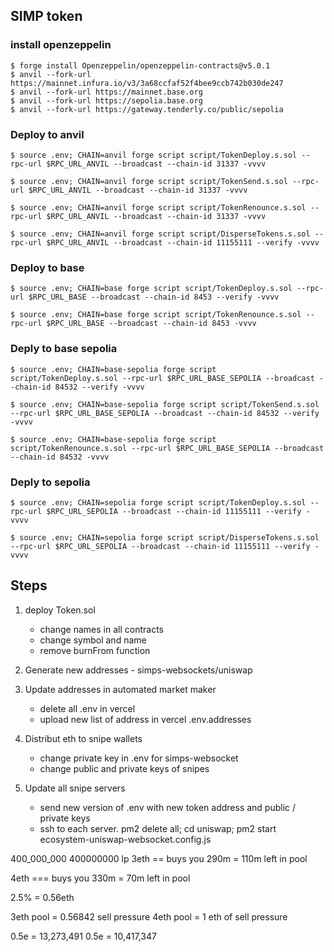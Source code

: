 ## SIMP token

### install openzeppelin

```shell
$ forge install Openzeppelin/openzeppelin-contracts@v5.0.1
$ anvil --fork-url https://mainnet.infura.io/v3/3a68ccfaf52f4bee9ccb742b030de247
$ anvil --fork-url https://mainnet.base.org	
$ anvil --fork-url https://sepolia.base.org
$ anvil --fork-url https://gateway.tenderly.co/public/sepolia
```


### Deploy to anvil

```shell
$ source .env; CHAIN=anvil forge script script/TokenDeploy.s.sol --rpc-url $RPC_URL_ANVIL --broadcast --chain-id 31337 -vvvv

$ source .env; CHAIN=anvil forge script script/TokenSend.s.sol --rpc-url $RPC_URL_ANVIL --broadcast --chain-id 31337 -vvvv

$ source .env; CHAIN=anvil forge script script/TokenRenounce.s.sol --rpc-url $RPC_URL_ANVIL --broadcast --chain-id 31337 -vvvv

$ source .env; CHAIN=anvil forge script script/DisperseTokens.s.sol --rpc-url $RPC_URL_ANVIL --broadcast --chain-id 11155111 --verify -vvvv
```

### Deploy to base

```shell
$ source .env; CHAIN=base forge script script/TokenDeploy.s.sol --rpc-url $RPC_URL_BASE --broadcast --chain-id 8453 --verify -vvvv

$ source .env; CHAIN=base forge script script/TokenRenounce.s.sol --rpc-url $RPC_URL_BASE --broadcast --chain-id 8453 -vvvv
```

### Deply to base sepolia

```shell
$ source .env; CHAIN=base-sepolia forge script script/TokenDeploy.s.sol --rpc-url $RPC_URL_BASE_SEPOLIA --broadcast --chain-id 84532 --verify -vvvv

$ source .env; CHAIN=base-sepolia forge script script/TokenSend.s.sol --rpc-url $RPC_URL_BASE_SEPOLIA --broadcast --chain-id 84532 --verify -vvvv

$ source .env; CHAIN=base-sepolia forge script script/TokenRenounce.s.sol --rpc-url $RPC_URL_BASE_SEPOLIA --broadcast --chain-id 84532 -vvvv
```

### Deply to sepolia

```shell
$ source .env; CHAIN=sepolia forge script script/TokenDeploy.s.sol --rpc-url $RPC_URL_SEPOLIA --broadcast --chain-id 11155111 --verify -vvvv

$ source .env; CHAIN=sepolia forge script script/DisperseTokens.s.sol --rpc-url $RPC_URL_SEPOLIA --broadcast --chain-id 11155111 --verify -vvvv
```

## Steps

1. deploy Token.sol
    - change names in all contracts
    - change symbol and name
    - remove burnFrom function
2. Generate new addresses - simps-websockets/uniswap
3. Update addresses in automated market maker
    - delete all .env in vercel
    - upload new list of address in vercel .env.addresses
4. Distribut eth to snipe wallets
    - change private key in .env for simps-websocket
    - change public and private keys of snipes

5. Update all snipe servers
    - send new version of .env with new token address and public / private keys
    - ssh to each server. pm2 delete all; cd uniswap; pm2 start ecosystem-uniswap-websocket.config.js

400_000_000
400000000 lp
3eth == buys you 290m = 110m left in pool


4eth === buys you 330m = 70m left in pool

2.5% = 0.56eth

3eth pool = 0.56842 sell pressure
4eth pool = 1 eth of sell pressure

0.5e = 13,273,491
0.5e = 10,417,347

